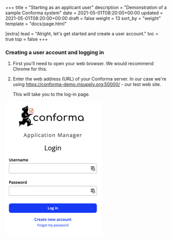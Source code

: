 +++
title = "Starting as an applicant user"
description = "Demonstration of a sample Conforma system"
date = 2021-05-01T08:20:00+00:00
updated = 2021-05-01T08:20:00+00:00
draft = false
weight = 13
sort_by = "weight"
template = "docs/page.html"

[extra]
lead = "Alright, let's get started and create a user account."
toc = true
top = false
+++

### Creating a user account and logging in

1.  First you'll need to open your web browser. We would recommend Chrome for this.

2.  Enter the web address (URL) of your Conforma server. In our case we're using https://conforma-demo.msupply.org:50000/ - our test web site. 
    
    This will take you to the log-in page.

![Login Window!](/docs/about/demo/1.png)



